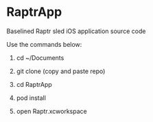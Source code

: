# RaptrApp
Baselined Raptr sled iOS application source code

Use the commands below:

1. cd ~/Documents

2. git clone (copy and paste repo)

3. cd RaptrApp

4. pod install

5. open Raptr.xcworkspace

